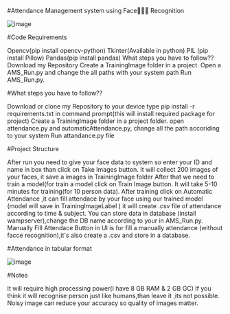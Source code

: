 #Attendance Management system using Face👦🏻👧 Recognition 

![image](https://user-images.githubusercontent.com/89336758/192049249-7381e7ee-68b0-4525-88d6-caddbcedfd3d.png)

#Code Requirements

Opencv(pip install opencv-python)
Tkinter(Available in python)
PIL (pip install Pillow)
Pandas(pip install pandas)
What steps you have to follow??
Download my Repository
Create a TrainingImage folder in a project.
Open a AMS_Run.py and change the all paths with your system path
Run AMS_Run.py.

#What steps you have to follow??

Download or clone my Repository to your device
type pip install -r requirements.txt in command prompt(this will install required package for project)
Create a TrainingImage folder in a project folder.
open attendance.py and automaticAttendance.py, change all the path accoriding to your system
Run attandance.py file


#Project Structure

After run you need to give your face data to system so enter your ID and name in box than click on Take Images button.
It will collect 200 images of your faces, it save a images in TrainingImage folder
After that we need to train a model(for train a model click on Train Image button.
It will take 5-10 minutes for training(for 10 person data).
After training click on Automatic Attendance ,it can fill attendace by your face using our trained model (model will save in TrainingImageLabel )
it will create .csv file of attendance according to time & subject.
You can store data in database (install wampserver),change the DB name according to your in AMS_Run.py.
Manually Fill Attendace Button in UI is for fill a manually attendance (without facce recognition),it's also create a .csv and store in a database.


#Attendance in tabular format

![image](https://user-images.githubusercontent.com/89336758/192049759-b05641d6-339d-4be1-89fe-8d74c1fe306d.png)




#Notes

It will require high processing power(I have 8 GB RAM & 2 GB GC)
If you think it will recognise person just like humans,than leave it ,its not possible.
Noisy image can reduce your accuracy so quality of images matter.
